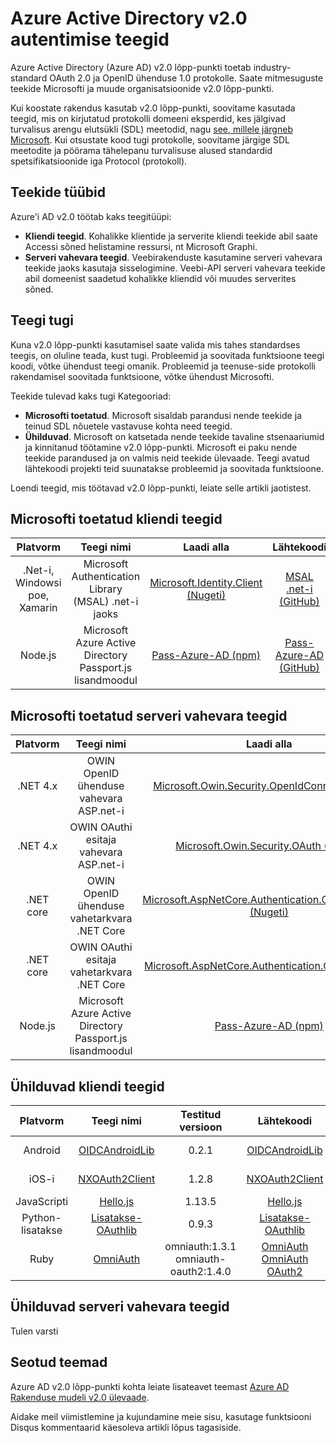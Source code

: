<properties
   pageTitle="Azure Active Directory v2.0 autentimise teekide | Microsoft Azure'i"
   description="Ühilduvad kliendi teekide ja serveri vahevara teegid ja seotud teegi, allikas ja näidised lingid, Azure Active Directory v2.0 lõpp-punkti."
   services="active-directory"
   documentationCenter=""
   authors="skwan"
   manager="mbaldwin"
   editor=""/>

<tags
   ms.service="active-directory"
   ms.devlang="na"
   ms.topic="article"
   ms.tgt_pltfrm="na"
   ms.workload="identity"
   ms.date="09/30/2016"
   ms.author="skwan;bryanla"/>


# <a name="azure-active-directory-v20-authentication-libraries"></a>Azure Active Directory v2.0 autentimise teegid
Azure Active Directory (Azure AD) v2.0 lõpp-punkti toetab industry-standard OAuth 2.0 ja OpenID ühenduse 1.0 protokolle. Saate mitmesuguste teekide Microsofti ja muude organisatsioonide v2.0 lõpp-punkti.

Kui koostate rakendus kasutab v2.0 lõpp-punkti, soovitame kasutada teegid, mis on kirjutatud protokolli domeeni eksperdid, kes jälgivad turvalisus arengu elutsükli (SDL) meetodid, nagu [see, millele järgneb Microsoft][Microsoft-SDL]. Kui otsustate kood tugi protokolle, soovitame järgige SDL meetodite ja pöörama tähelepanu turvalisuse alused standardid spetsifikatsioonide iga Protocol (protokoll).

## <a name="types-of-libraries"></a>Teekide tüübid

Azure'i AD v2.0 töötab kaks teegitüüpi:

- **Kliendi teegid**. Kohalikke klientide ja serverite kliendi teekide abil saate Accessi sõned helistamine ressursi, nt Microsoft Graphi.
- **Serveri vahevara teegid**. Veebirakenduste kasutamine serveri vahevara teekide jaoks kasutaja sisselogimine. Veebi-API serveri vahevara teekide abil domeenist saadetud kohalikke kliendid või muudes serverites sõned.

## <a name="library-support"></a>Teegi tugi
Kuna v2.0 lõpp-punkti kasutamisel saate valida mis tahes standardses teegis, on oluline teada, kust tugi. Probleemid ja soovitada funktsioone teegi koodi, võtke ühendust teegi omanik. Probleemid ja teenuse-side protokolli rakendamisel soovitada funktsioone, võtke ühendust Microsofti.

Teekide tulevad kaks tugi Kategooriad:

- **Microsofti toetatud**. Microsoft sisaldab parandusi nende teekide ja teinud SDL nõuetele vastavuse kohta need teegid.
- **Ühilduvad**. Microsoft on katsetada nende teekide tavaline stsenaariumid ja kinnitanud töötamine v2.0 lõpp-punkti. Microsoft ei paku nende teekide parandused ja on valmis neid teekide ülevaade. Teegi avatud lähtekoodi projekti teid suunatakse probleemid ja soovitada funktsioone.

Loendi teegid, mis töötavad v2.0 lõpp-punkti, leiate selle artikli jaotistest.

## <a name="microsoft-supported-client-libraries"></a>Microsofti toetatud kliendi teegid
| Platvorm| Teegi nimi| Laadi alla | Lähtekoodi | Näidis |
| :-: | :-: | :-: | :-: | :-: |
| .Net-i, Windowsi poe, Xamarin | Microsoft Authentication Library (MSAL) .net-i jaoks | [Microsoft.Identity.Client (Nugeti)][ClientLib-NET-Lib] | [MSAL .net-i (GitHub)][ClientLib-NET-Repo] | [Windowsi töölaua omakliendi näidis][ClientLib-NET-Sample] |
| Node.js | Microsoft Azure Active Directory Passport.js lisandmoodul | [Pass-Azure-AD (npm)][ClientLib-Node-Lib] | [Pass-Azure-AD (GitHub)][ClientLib-Node-Repo] | Tulen varsti |

<!--- COMMENTING OUT UNTIL THEY ARE READY
| iOS, Mac | Microsoft Authentication Library (MSAL) for ObjC | In development | In development | In development |
| Android | Microsoft Authentication Library (MSAL) for Android | In development | In development | In development |
| JavaScript | Microsoft Authentication Library (MSAL) for JavaScript | In development | In development | In development |
 -->

## <a name="microsoft-supported-server-middleware-libraries"></a>Microsofti toetatud serveri vahevara teegid
| Platvorm| Teegi nimi| Laadi alla | Lähtekoodi | Näidis |
| :-: | :-: | :-: | :-: | :-: |
| .NET 4.x | OWIN OpenID ühenduse vahevara ASP.net-i | [Microsoft.Owin.Security.OpenIdConnect (Nugeti)][ServerLib-Net4-Owin-Oidc-Lib] | [Katana Project (CodePlex)][ServerLib-Net4-Owin-Oidc-Repo] | [Web Appi näidis][ServerLib-Net4-Owin-Oidc-Sample] |
| .NET 4.x | OWIN OAuthi esitaja vahevara ASP.net-i | [Microsoft.Owin.Security.OAuth (Nugeti)][ServerLib-Net4-Owin-Oauth-Lib] | [Katana Project (CodePlex)][ServerLib-Net4-Owin-Oauth-Repo] | [Veebi-API näidis][ServerLib-Net4-Owin-Oauth-Sample] |
| .NET core | OWIN OpenID ühenduse vahetarkvara .NET Core | [Microsoft.AspNetCore.Authentication.OpenIdConnect (Nugeti)][ServerLib-NetCore-Owin-Oidc-Lib] | [ASP.net-i Turve (GitHub)][ServerLib-NetCore-Owin-Oidc-Repo] | [Web Appi näidis][ServerLib-NetCore-Owin-Oidc-Sample] |
| .NET core | OWIN OAuthi esitaja vahetarkvara .NET Core | [Microsoft.AspNetCore.Authentication.OAuth (Nugeti)][ServerLib-NetCore-Owin-Oauth-Lib] | [ASP.net-i Turve (GitHub)][ServerLib-NetCore-Owin-Oauth-Repo] | Tulen varsti |
| Node.js | Microsoft Azure Active Directory Passport.js lisandmoodul | [Pass-Azure-AD (npm)][ServerLib-Node-Lib] | [Pass-Azure-AD (GitHub)][ServerLib-Node-Repo] | [Web Appi näidis][ServerLib-Node-Sample] |
<!--- COMMENTING UNTIL SAMPLE IS AVAILABLE
| .NET 4.x, .NET Core | JSON Web Token Handler for .NET | [System.IdentityModel.Tokens.Jwt (NuGet)][ServerLib-Net-Jwt-Lib] | [Azure AD identity model extensions for .NET (GitHub)][ServerLib-Net-Jwt-Repo] | Coming soon |
--->
## <a name="compatible-client-libraries"></a>Ühilduvad kliendi teegid
| Platvorm| Teegi nimi | Testitud versioon | Lähtekoodi | Näidis |
| :-: | :-: | :-: | :-: | :-: |
| Android | [OIDCAndroidLib](https://github.com/kalemontes/OIDCAndroidLib/wiki) | 0.2.1 | [OIDCAndroidLib](https://github.com/kalemontes/OIDCAndroidLib) | [Rakenduste näidis](active-directory-v2-devquickstarts-android.md) |
| iOS-i | [NXOAuth2Client](https://github.com/nxtbgthng/OAuth2Client) | 1.2.8 | [NXOAuth2Client](https://github.com/nxtbgthng/OAuth2Client) | [Rakenduste näidis](active-directory-v2-devquickstarts-ios.md)|
| JavaScripti | [Hello.js](https://adodson.com/hello.js/) | 1.13.5 | [Hello.js](https://github.com/MrSwitch/hello.js) | Tulen varsti |
| Python-lisatakse | [Lisatakse-OAuthlib](https://github.com/lepture/flask-oauthlib) | 0.9.3 | [Lisatakse-OAuthlib](https://github.com/lepture/flask-oauthlib) | Tulen varsti |
| Ruby | [OmniAuth](https://github.com/omniauth/omniauth/wiki) | omniauth:1.3.1</br>omniauth-oauth2:1.4.0 | [OmniAuth](https://github.com/omniauth/omniauth)</br>[OmniAuth OAuth2](https://github.com/intridea/omniauth-oauth2) | Tulen varsti |
<!--- REMOVING BRANDON'S FOR NOW
|  |  |  |  |  |
| Android | [OAuth2 Client](https://github.com/wuman/android-oauth-client) |   | [OAuth2 Client](https://github.com/wuman/android-oauth-client)  | Coming soon  |
| Java | [WSO2 Identity Server](https://docs.wso2.com/display/IS500/Introducing+the+Identity+Server) | [Version 5.2.0](http://wso2.com/products/identity-server/) | [Source](https://docs.wso2.com/display/IS500/Building+from+Source) | [Samples index](https://docs.wso2.com/display/IS500/Samples)  |
| Java | [Java Gluu Server](https://gluu.org/docs/) |   | [oxAuth](https://github.com/GluuFederation/oxAuth)  | Coming soon |
| Node.js | [NPM passport-openidconnect](https://www.npmjs.com/package/passport-openidconnect) | 0.0.1  | [Passport-OpenID Connect](https://github.com/jaredhanson/passport-openidconnect) | Coming soon  |
| PHP | [OpenID Connect Basic Client](https://github.com/jumbojett/OpenID-Connect-PHP) |   | [OpenID Connect Basic Client](https://github.com/jumbojett/OpenID-Connect-PHP)  | Coming soon  |
-->

## <a name="compatible-server-middleware-libraries"></a>Ühilduvad serveri vahevara teegid
Tulen varsti

## <a name="related-content"></a>Seotud teemad
Azure AD v2.0 lõpp-punkti kohta leiate lisateavet teemast [Azure AD Rakenduse mudeli v2.0 ülevaade][AAD-App-Model-V2-Overview].

Aidake meil viimistlemine ja kujundamine meie sisu, kasutage funktsiooni Disqus kommentaarid käesoleva artikli lõpus tagasiside.

<!--Image references-->

<!--Reference style links -->
[AAD-App-Model-V2-Overview]: active-directory-appmodel-v2-overview.md
[ClientLib-NET-Lib]: http://www.nuget.org/packages/Microsoft.Identity.Client
[ClientLib-NET-Repo]: https://github.com/AzureAD/microsoft-authentication-library-for-dotnet
[ClientLib-NET-Sample]: active-directory-v2-devquickstarts-wpf.md
[ClientLib-Node-Lib]: https://www.npmjs.com/package/passport-azure-ad
[ClientLib-Node-Repo]: https://github.com/AzureAD/passport-azure-ad
[ClientLib-Node-Sample]:
[ClientLib-Iosmac-Lib]:
[ClientLib-Iosmac-Repo]:
[ClientLib-Iosmac-Sample]:
[ClientLib-Android-Lib]:
[ClientLib-Android-Repo]:
[ClientLib-Android-Sample]:
[ClientLib-Js-Lib]:
[ClientLib-Js-Repo]:
[ClientLib-Js-Sample]:
[Microsoft-SDL]: http://www.microsoft.com/sdl/default.aspx
[ServerLib-Net4-Owin-Oidc-Lib]: https://www.nuget.org/packages/Microsoft.Owin.Security.OpenIdConnect/
[ServerLib-Net4-Owin-Oidc-Repo]: http://katanaproject.codeplex.com/
[ServerLib-Net4-Owin-Oidc-Sample]: active-directory-v2-devquickstarts-dotnet-web.md
[ServerLib-Net4-Owin-Oauth-Lib]: https://www.nuget.org/packages/Microsoft.Owin.Security.OAuth/
[ServerLib-Net4-Owin-Oauth-Repo]: http://katanaproject.codeplex.com/
[ServerLib-Net4-Owin-Oauth-Sample]: https://azure.microsoft.com/en-us/documentation/articles/active-directory-v2-devquickstarts-dotnet-api/
[ServerLib-Net-Jwt-Lib]: https://www.nuget.org/packages/System.IdentityModel.Tokens.Jwt
[ServerLib-Net-Jwt-Repo]: https://github.com/AzureAD/azure-activedirectory-identitymodel-extensions-for-dotnet
[ServerLib-Net-Jwt-Sample]:/
[ServerLib-NetCore-Owin-Oidc-Lib]: https://www.nuget.org/packages/Microsoft.AspNetCore.Authentication.OpenIdConnect/
[ServerLib-NetCore-Owin-Oidc-Repo]: https://github.com/aspnet/Security
[ServerLib-NetCore-Owin-Oidc-Sample]: https://github.com/Azure-Samples/active-directory-dotnet-webapp-openidconnect-aspnetcore-v2
[ServerLib-NetCore-Owin-Oauth-Lib]: https://www.nuget.org/packages/Microsoft.AspNetCore.Authentication.OAuth/
[ServerLib-NetCore-Owin-Oauth-Repo]: https://github.com/aspnet/Security
[ServerLib-NetCore-Owin-Oauth-Sample]:/
[ServerLib-Node-Lib]: https://www.npmjs.com/package/passport-azure-ad
[ServerLib-Node-Repo]: https://github.com/AzureAD/passport-azure-ad/
[ServerLib-Node-Sample]: https://azure.microsoft.com/en-us/documentation/articles/active-directory-v2-devquickstarts-node-web/
